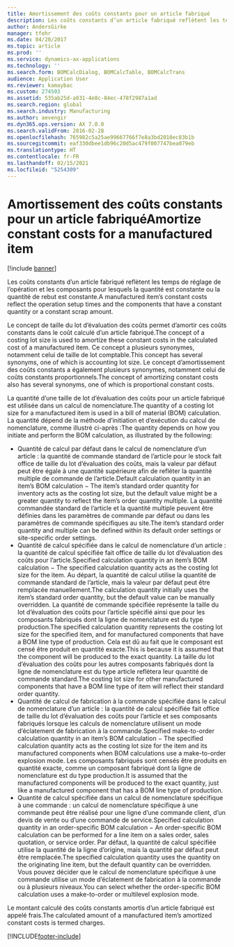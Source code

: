 ```yaml
---
title: Amortissement des coûts constants pour un article fabriqué
description: Les coûts constants d’un article fabriqué reflètent les temps de réglage de l’opération et les composants pour lesquels la quantité est constante ou la quantité de rebut est constante.
author: AndersGirke
manager: tfehr
ms.date: 04/20/2017
ms.topic: article
ms.prod: ''
ms.service: dynamics-ax-applications
ms.technology: ''
ms.search.form: BOMCalcDialog, BOMCalcTable, BOMCalcTrans
audience: Application User
ms.reviewer: kamaybac
ms.custom: 274503
ms.assetid: 535ab25d-a031-4e8c-84ec-478f2987a1ad
ms.search.region: global
ms.search.industry: Manufacturing
ms.author: aevengir
ms.dyn365.ops.version: AX 7.0.0
ms.search.validFrom: 2016-02-28
ms.openlocfilehash: 765982c5a25ae99667766f7e8a3bd2010ec83b1b
ms.sourcegitcommit: eaf330dbee1db96c20d5ac479f007747bea079eb
ms.translationtype: HT
ms.contentlocale: fr-FR
ms.lasthandoff: 02/15/2021
ms.locfileid: "5254309"
---
```

# <a name="amortize-constant-costs-for-a-manufactured-item"></a><span data-ttu-id="fd3ba-103">Amortissement des coûts constants pour un article fabriqué</span><span class="sxs-lookup"><span data-stu-id="fd3ba-103">Amortize constant costs for a manufactured item</span></span>

[!include [banner](../includes/banner.md)]

<span data-ttu-id="fd3ba-104">Les coûts constants d’un article fabriqué reflètent les temps de réglage de l’opération et les composants pour lesquels la quantité est constante ou la quantité de rebut est constante.</span><span class="sxs-lookup"><span data-stu-id="fd3ba-104">A manufactured item’s constant costs reflect the operation setup times and the components that have a constant quantity or a constant scrap amount.</span></span> 

<span data-ttu-id="fd3ba-105">Le concept de taille du lot d’évaluation des coûts permet d’amortir ces coûts constants dans le coût calculé d’un article fabriqué.</span><span class="sxs-lookup"><span data-stu-id="fd3ba-105">The concept of a costing lot size is used to amortize these constant costs in the calculated cost of a manufactured item.</span></span> <span data-ttu-id="fd3ba-106">Ce concept a plusieurs synonymes, notamment celui de taille de lot comptable.</span><span class="sxs-lookup"><span data-stu-id="fd3ba-106">This concept has several synonyms, one of which is accounting lot size.</span></span> <span data-ttu-id="fd3ba-107">Le concept d’amortissement des coûts constants a également plusieurs synonymes, notamment celui de coûts constants proportionnels.</span><span class="sxs-lookup"><span data-stu-id="fd3ba-107">The concept of amortizing constant costs also has several synonyms, one of which is proportional constant costs.</span></span>

<span data-ttu-id="fd3ba-108">La quantité d’une taille de lot d’évaluation des coûts pour un article fabriqué est utilisée dans un calcul de nomenclature.</span><span class="sxs-lookup"><span data-stu-id="fd3ba-108">The quantity of a costing lot size for a manufactured item is used in a bill of material (BOM) calculation.</span></span> <span data-ttu-id="fd3ba-109">La quantité dépend de la méthode d’initiation et d’exécution du calcul de nomenclature, comme illustré ci-après :</span><span class="sxs-lookup"><span data-stu-id="fd3ba-109">The quantity depends on how you initiate and perform the BOM calculation, as illustrated by the following:</span></span>

-   <span data-ttu-id="fd3ba-110">Quantité de calcul par défaut dans le calcul de nomenclature d’un article : la quantité de commande standard de l’article pour le stock fait office de taille du lot d’évaluation des coûts, mais la valeur par défaut peut être égale à une quantité supérieure afin de refléter la quantité multiple de commande de l’article.</span><span class="sxs-lookup"><span data-stu-id="fd3ba-110">Default calculation quantity in an item’s BOM calculation − The item’s standard order quantity for inventory acts as the costing lot size, but the default value might be a greater quantity to reflect the item’s order quantity multiple.</span></span> <span data-ttu-id="fd3ba-111">La quantité commandée standard de l’article et la quantité multiple peuvent être définies dans les paramètres de commande par défaut ou dans les paramètres de commande spécifiques au site.</span><span class="sxs-lookup"><span data-stu-id="fd3ba-111">The item’s standard order quantity and multiple can be defined within its default order settings or site-specific order settings.</span></span>
-   <span data-ttu-id="fd3ba-112">Quantité de calcul spécifiée dans le calcul de nomenclature d’un article : la quantité de calcul spécifiée fait office de taille du lot d’évaluation des coûts pour l’article.</span><span class="sxs-lookup"><span data-stu-id="fd3ba-112">Specified calculation quantity in an item’s BOM calculation − The specified calculation quantity acts as the costing lot size for the item.</span></span> <span data-ttu-id="fd3ba-113">Au départ, la quantité de calcul utilise la quantité de commande standard de l’article, mais la valeur par défaut peut être remplacée manuellement.</span><span class="sxs-lookup"><span data-stu-id="fd3ba-113">The calculation quantity initially uses the item’s standard order quantity, but the default value can be manually overridden.</span></span> <span data-ttu-id="fd3ba-114">La quantité de commande spécifiée représente la taille du lot d’évaluation des coûts pour l’article spécifié ainsi que pour les composants fabriqués dont la ligne de nomenclature est du type production.</span><span class="sxs-lookup"><span data-stu-id="fd3ba-114">The specified calculation quantity represents the costing lot size for the specified item, and for manufactured components that have a BOM line type of production.</span></span> <span data-ttu-id="fd3ba-115">Cela est dû au fait que le composant est censé être produit en quantité exacte.</span><span class="sxs-lookup"><span data-stu-id="fd3ba-115">This is because it is assumed that the component will be produced to the exact quantity.</span></span> <span data-ttu-id="fd3ba-116">La taille du lot d’évaluation des coûts pour les autres composants fabriqués dont la ligne de nomenclature est du type article reflètera leur quantité de commande standard.</span><span class="sxs-lookup"><span data-stu-id="fd3ba-116">The costing lot size for other manufactured components that have a BOM line type of item will reflect their standard order quantity.</span></span>
-   <span data-ttu-id="fd3ba-117">Quantité de calcul de fabrication à la commande spécifiée dans le calcul de nomenclature d’un article : la quantité de calcul spécifiée fait office de taille du lot d’évaluation des coûts pour l’article et ses composants fabriqués lorsque les calculs de nomenclature utilisent un mode d’éclatement de fabrication à la commande.</span><span class="sxs-lookup"><span data-stu-id="fd3ba-117">Specified make-to-order calculation quantity in an item’s BOM calculation − The specified calculation quantity acts as the costing lot size for the item and its manufactured components when BOM calculations use a make-to-order explosion mode.</span></span> <span data-ttu-id="fd3ba-118">Les composants fabriqués sont censés être produits en quantité exacte, comme un composant fabriqué dont la ligne de nomenclature est du type production.</span><span class="sxs-lookup"><span data-stu-id="fd3ba-118">It is assumed that the manufactured components will be produced to the exact quantity, just like a manufactured component that has a BOM line type of production.</span></span>
-   <span data-ttu-id="fd3ba-119">Quantité de calcul spécifiée dans un calcul de nomenclature spécifique à une commande : un calcul de nomenclature spécifique à une commande peut être réalisé pour une ligne d’une commande client, d’un devis de vente ou d’une commande de service.</span><span class="sxs-lookup"><span data-stu-id="fd3ba-119">Specified calculation quantity in an order-specific BOM calculation − An order-specific BOM calculation can be performed for a line item on a sales order, sales quotation, or service order.</span></span> <span data-ttu-id="fd3ba-120">Par défaut, la quantité de calcul spécifiée utilise la quantité de la ligne d’origine, mais la quantité par défaut peut être remplacée.</span><span class="sxs-lookup"><span data-stu-id="fd3ba-120">The specified calculation quantity uses the quantity on the originating line item, but the default quantity can be overridden.</span></span> <span data-ttu-id="fd3ba-121">Vous pouvez décider que le calcul de nomenclature spécifique à une commande utilise un mode d’éclatement de fabrication à la commande ou à plusieurs niveaux.</span><span class="sxs-lookup"><span data-stu-id="fd3ba-121">You can select whether the order-specific BOM calculation uses a make-to-order or multilevel explosion mode.</span></span>

<span data-ttu-id="fd3ba-122">Le montant calculé des coûts constants amortis d’un article fabriqué est appelé frais.</span><span class="sxs-lookup"><span data-stu-id="fd3ba-122">The calculated amount of a manufactured item’s amortized constant costs is termed charges.</span></span>







[!INCLUDE[footer-include](../../includes/footer-banner.md)]